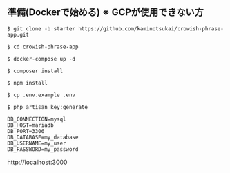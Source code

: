 ## 準備(Dockerで始める) ※ GCPが使用できない方

```
$ git clone -b starter https://github.com/kaminotsukai/crowish-phrase-app.git

$ cd crowish-phrase-app

$ docker-compose up -d

$ composer install

$ npm install

$ cp .env.example .env

$ php artisan key:generate
```

```env:.env
DB_CONNECTION=mysql
DB_HOST=mariadb
DB_PORT=3306
DB_DATABASE=my_database
DB_USERNAME=my_user
DB_PASSWORD=my_password
```

http://localhost:3000


